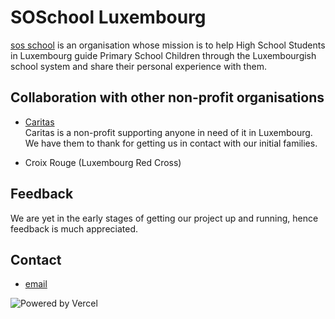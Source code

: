 # SOSchool Luxembourg

[sos school](https://www.sos-school.org) is an organisation whose mission is to help High School Students in Luxembourg guide Primary School Children through the Luxembourgish school system and share their personal experience with them.

## Collaboration with other non-profit organisations

- [Caritas](https://www.caritas.lu)\
Caritas is a non-profit supporting anyone in need of it in Luxembourg. We have them to thank for getting us in contact with our initial families.

- Croix Rouge (Luxembourg Red Cross)

## Feedback

We are yet in the early stages of getting our project up and running, hence feedback is much appreciated.

## Contact

- [email](mailto:soschool@protonmail.com)


![Powered by Vercel](https://sos-school.org/images/vercel-slogan.svg)
